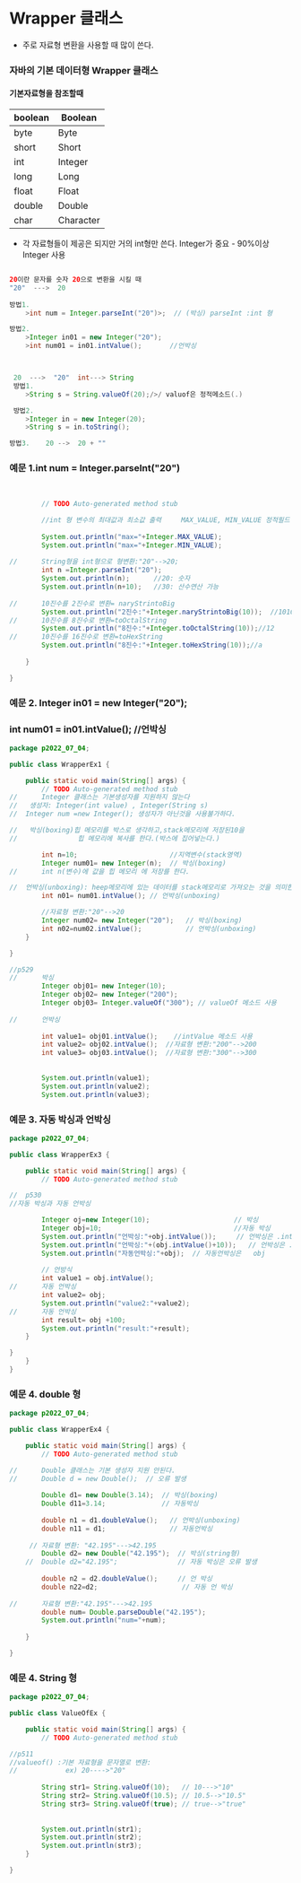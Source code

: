 
# Wrapper 클래스


* 주로 자료형 변환을 사용할 때 많이 쓴다.
 ### 자바의 기본 데이터형   Wrapper 클래스
####  기본자료형을 참조할때 
 |boolean| Boolean|
-|-----------------|
|byte| Byte|
|short|	Short|
|int|Integer|
|long|	Long|
|float|	Float|
|double|Double|
|char|Character|


* 각 자료형들이 제공은 되지만 거의 int형만 쓴다. Integer가 중요 - 90%이상 Integer 사용

``````````java

20이란 문자를 숫자 20으로 변환을 시킬 때
"20"  --->  20
 
방법1. 
	>int num = Integer.parseInt("20")>;  // (박싱) parseInt :int 형

방법2.
	>Integer in01 = new Integer("20");		
	>int num01 = in01.intValue();		//언박싱



 20  --->  "20"  int---> String 
 방법1.
	>String s = String.valueOf(20);/>/ valuof은 정적메소드(.) 

 방법2.
	>Integer in = new Integer(20);
	>String s = in.toString();      

방법3.    20 -->  20 + ""
```````````````````````````
### 예문 1.int num = Integer.parseInt("20")
`````````````````````java
		
		
		// TODO Auto-generated method stub

		//int 형 변수의 최대값과 최소값 출력   	MAX_VALUE, MIN_VALUE 정적필드 
		
		System.out.println("max="+Integer.MAX_VALUE); 
		System.out.println("max="+Integer.MIN_VALUE); 
		
//		String형을 int형으로 형변환:"20"-->20;
		int n =Integer.parseInt("20");
		System.out.println(n);      //20: 숫자
		System.out.println(n+10);   //30: 산수연산 가능
		
//		10진수를 2진수로 변환= naryStrintoBig   
		System.out.println("2진수:"+Integer.naryStrintoBig(10));  //1010
//      10진수를 8진수로 변환=toOctalString	
		System.out.println("8진수:"+Integer.toOctalString(10));//12
//		10진수를 16진수로 변환=toHexString
		System.out.println("8진수:"+Integer.toHexString(10));//a 
		
	}

}

```````````````````````````````````````````````
### 예문 2. Integer in01 = new Integer("20");		
### 	     int num01 = in01.intValue();		//언박싱
````````````````````````````````````````````````````java
package p2022_07_04;

public class WrapperEx1 {

	public static void main(String[] args) {
		// TODO Auto-generated method stub
//      Integer 클래스는 기본생성자를 지원하지 않는다 
//   생성자: Integer(int value) , Integer(String s) 
//	Integer num =new Integer(); 생성자가 아닌것을 사용불가하다.  

//   박싱(boxing)힙 메모리를 박스로 생각하고,stack메모리에 저장된10을 
//	             힙 메모리에 복사를 한다.(박스에 집어넣는다.)

		int n=10;                       //지역변수(stack영역)
		Integer num01= new Integer(n);  // 박싱(boxing)
//		int n(변수)에 값을 힙 메모리 에 저장를 한다. 

//  언박싱(unboxing): heep메모리에 있는 데이터를 stack메모리로 가져오는 것을 의미한다.		
		int n01= num01.intValue(); // 언박싱(unboxing)

		//자료형 변환:"20"-->20
		Integer num02= new Integer("20");   // 박싱(boxing)
		int n02=num02.intValue();           // 언박싱(unboxing)  
	}

}

//p529
//      박싱		
	    Integer obj01= new Integer(10);	
	    Integer obj02= new Integer("200");	
	    Integer obj03= Integer.valueOf("300"); // valueOf 메소드 사용
	    
//	    언박싱
	    
	    int value1= obj01.intValue();    //intValue 메소드 사용
	    int value2= obj02.intValue();  //자료형 변환:"200"-->200
	    int value3= obj03.intValue();  //자료형 변환:"300"-->300
	    
	    
	    System.out.println(value1);
	    System.out.println(value2);
	    System.out.println(value3);

`````````````````````````````````````````````````````````````````````````````
### 예문 3. 자동 박싱과 언박싱

```````````````java   
package p2022_07_04;

public class WrapperEx3 {

	public static void main(String[] args) {
		// TODO Auto-generated method stub

//	p530
//자동 박싱과 자동 언박싱 

		Integer oj=new Integer(10);                     // 박싱
		Integer obj=10;                                 //자동 박싱
		System.out.println("언박싱:"+obj.intValue());     // 언박싱은 .intValue
		System.out.println("언박싱:"+(obj.intValue()+10));   // 언박싱은 .intValue 
		System.out.println("자동언박싱:"+obj);  // 자동언박싱은   obj 
		
		// 언방식
		int value1 = obj.intValue();
//		자동 언박싱
		int value2= obj;
		System.out.println("value2:"+value2);
//		자동 언박싱
		int result= obj +100;
		System.out.println("result:"+result);		
	}

}
	}
}
```````````````````````````````````
### 예문 4. double 형
``````````````````````````````````java
package p2022_07_04;

public class WrapperEx4 {

	public static void main(String[] args) {
		// TODO Auto-generated method stub

//      Double 클래스는 기본 생성자 지원 안된다. 		
//		Double d = new Double();  // 오류 발생 
		
		Double d1= new Double(3.14);  // 박싱(boxing)
        Double d11=3.14;              // 자동박싱
		
        double n1 = d1.doubleValue();   // 언박싱(unboxing)		
        double n11 = d1;                // 자동언박싱
        
     // 자료형 변환: "42.195"--->42.195    
        Double d2= new Double("42.195");  // 박싱(string형)
    //  Double d2="42.195";               // 자동 박싱은 오류 발생 
        
        double n2 = d2.doubleValue();     // 언 박싱 
		double n22=d2;                     // 자동 언 박싱 
		
//		자료형 변환:"42.195"--->42.195  
		double num= Double.parseDouble("42.195");
		System.out.println("num="+num);
		
	}

}
````````````````````````````````````````
### 예문 4. String 형
````````````````````````java
package p2022_07_04;

public class ValueOfEx {

	public static void main(String[] args) {
		// TODO Auto-generated method stub

//p511
//valueof()	:기본 자료형을 문자열로 변환:
//		      ex) 20---->"20"
		 
		String str1= String.valueOf(10);   // 10--->"10"
		String str2= String.valueOf(10.5); // 10.5-->"10.5"
		String str3= String.valueOf(true); // true-->"true"
		
		
		System.out.println(str1);
		System.out.println(str2);
		System.out.println(str3);
	}

}





